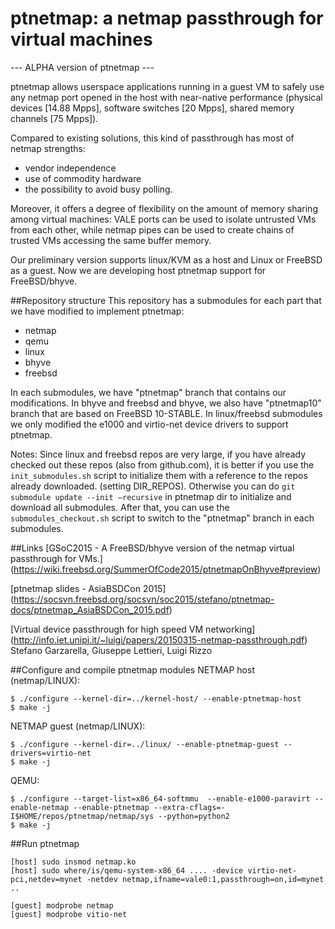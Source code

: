 ptnetmap: a netmap passthrough for virtual machines
===========

--- ALPHA version of ptnetmap ---

ptnetmap allows userspace applications running in a guest VM to safely use any
netmap port opened in the host with near-native performance (physical devices [14.88 Mpps],
software switches [20 Mpps], shared memory channels [75 Mpps]).

Compared to existing solutions, this kind of passthrough has most of netmap strengths:
 * vendor independence
 * use of commodity hardware
 * the possibility to avoid busy polling.

Moreover, it offers a degree of flexibility on the amount of memory sharing among virtual machines: VALE ports can be used to isolate untrusted VMs from each other, while netmap pipes can be used to create chains of trusted VMs accessing the same buffer memory.

Our preliminary version supports linux/KVM as a host and Linux or FreeBSD as a guest.
Now we are developing host ptnetmap support for FreeBSD/bhyve.

##Repository structure
This repository has a submodules for each part that we have modified to implement ptnetmap:
 * netmap
 * qemu
 * linux
 * bhyve
 * freebsd

In each submodules, we have "ptnetmap" branch that contains our modifications. In bhyve and freebsd and bhyve, we also have "ptnetmap10" branch that are based on FreeBSD 10-STABLE.
In linux/freebsd submodules we only modified the e1000 and virtio-net device drivers to support ptnetmap.

Notes:
Since linux and freebsd repos are very large, if you have already checked out these repos (also from github.com), it is better if you use the <code>init_submodules.sh</code> script to initialize them with a reference to the repos already downloaded. (setting DIR_REPOS).
Otherwise you can do <code>git submodule update --init —recursive</code> in ptnetmap dir to initialize and download all submodules.
After that, you can use the <code>submodules_checkout.sh</code> script to switch to the "ptnetmap" branch in each submodules.

##Links
[GSoC2015 - A FreeBSD/bhyve version of the netmap virtual passthrough for VMs.] (https://wiki.freebsd.org/SummerOfCode2015/ptnetmapOnBhyve#preview)

[ptnetmap slides - AsiaBSDCon 2015] (https://socsvn.freebsd.org/socsvn/soc2015/stefano/ptnetmap-docs/ptnetmap_AsiaBSDCon_2015.pdf)

[Virtual device passthrough for high speed VM networking] (http://info.iet.unipi.it/~luigi/papers/20150315-netmap-passthrough.pdf) Stefano Garzarella, Giuseppe Lettieri, Luigi Rizzo

##Configure and compile ptnetmap modules
NETMAP host (netmap/LINUX):
```
$ ./configure --kernel-dir=../kernel-host/ --enable-ptnetmap-host
$ make -j
```

NETMAP guest (netmap/LINUX):
```
$ ./configure --kernel-dir=../linux/ --enable-ptnetmap-guest --drivers=virtio-net
$ make -j
```

QEMU:
```
$ ./configure --target-list=x86_64-softmmu  --enable-e1000-paravirt --enable-netmap --enable-ptnetmap --extra-cflags=-I$HOME/repos/ptnetmap/netmap/sys --python=python2
$ make -j
```

##Run ptnetmap
```
[host] sudo insmod netmap.ko
[host] sudo where/is/qemu-system-x86_64 .... -device virtio-net-pci,netdev=mynet -netdev netmap,ifname=vale0:1,passthrough=on,id=mynet ..

[guest] modprobe netmap
[guest] modprobe vitio-net
```

